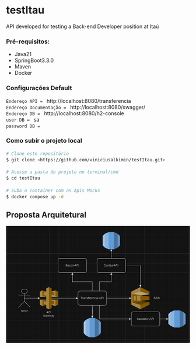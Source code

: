# testItau
API developed for testing a Back-end Developer position at Itaú

### Pré-requisitos:
* Java21
* SpringBoot3.3.0
* Maven
* Docker

### Configurações Default
`Endereço API = ` http://localhost:8080/transferencia<br>
`Endereço Documentação = ` http://localhost:8080/swagger/ <br>
`Endereço DB = ` http://localhost:8080/h2-console <br>
`user DB = ` sa <br>
`password DB = `  <br>

### Como subir o projeto local
````bash
# Clone este repositório 
$ git clone <https://github.com/viniciusalkimin/testItau.git>

# Acesse a pasta do projeto no terminal/cmd 
$ cd testItau

# Suba o container com as Apis Mocks
$ docker compose up -d
````

## Proposta Arquitetural
![ArquiteturaItau.PNG](itau-api-transaction%2FArquiteturaItau.PNG)